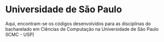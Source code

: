 # Universidade de São Paulo
Aqui, encontram-se os códigos desenvolvidos para as disciplinas do bacharelado em Ciências de Computação na Universidade de São Paulo (ICMC - USP)
